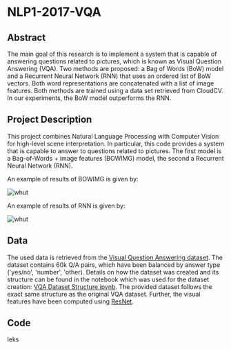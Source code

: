# NLP1-2017-VQA

## Abstract
The main goal of this research is to implement a system that is capable of answering questions related to pictures, which is known as Visual Question Answering (VQA). Two methods are proposed: a Bag of Words (BoW) model and a Recurrent Neural Network (RNN) that uses an ordered list of BoW vectors. Both word representations are concatenated with a list of image features. Both methods are trained using a data set retrieved from CloudCV. In our experiments, the BoW model outperforms the RNN.

## Project Description
This project combines Natural Language Processing with Computer Vision for high-level scene interpretation. In particular, this code provides a system that is capable to answer to questions related to pictures. The first model is a Bag-of-Words + image features (BOWIMG) model, the second a Recurrent Neural Network (RNN).

An example of results of BOWIMG is given by: 

![whut](https://i.imgur.com/XXlkUCm.png)


An example of results of RNN is given by: 

![whut](https://i.imgur.com/PBEgKpj.png)


## Data
The used data is retrieved from the [Visual Question Answering dataset](http://visualqa.org/). The dataset contains 60k Q/A pairs, which have been balanced by answer type ('yes/no', 'number', 'other). Details on how the dataset was created and its structure can be found in the notebook which was used for the dataset creation: [VQA Dataset Structure.ipynb](https://github.com/timbmg/NLP1-2017-VQA/blob/master/VQA%20Dataset%20Structure.ipynb). The provided dataset follows the exact same structure as the original VQA dataset. Further, the visual features have been computed using [ResNet](https://arxiv.org/pdf/1512.03385.pdf).

## Code
Ieks

